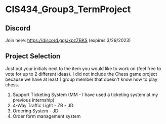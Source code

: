 # CIS434_Group3_TermProject

## Discord
Join here: https://discord.gg/JxpzZBKS (expires 3/29/2023)

## Project Selection
Just put your initials next to the item you would like to work on (feel free to vote for up to 2 different ideas).  I did not include the Chess game project because we have at least 1 group member that doesn't know how to play chess.

1. Support Ticketing System (MM - I have used a ticketing system at my previous internship)
2. 4-Way Traffic Light - ZB - JD
3. Ordering System - JD
4. Order form management system
